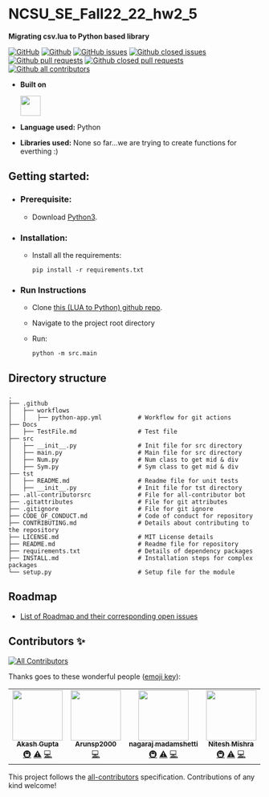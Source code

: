 # NCSU_SE_Fall22_22_hw2_5  
**Migrating csv.lua to Python based library** 


[![GitHub](https://img.shields.io/github/license/agupta15k/ncsu_se_fall22_22_hw2-5?color=green&label=license&logo=MIT)](https://github.com/agupta15k/ncsu_se_fall22_22_hw2-5/blob/main/LICENSE.md)
[![Github](https://img.shields.io/badge/language-python-red.svg)](https://www.python.org/downloads/)
[![GitHub issues](https://img.shields.io/github/issues-raw/agupta15k/ncsu_se_fall22_22_hw2-5)](https://github.com/agupta15k/ncsu_se_fall22_22_hw2-5/issues)
[![Github closed issues](https://img.shields.io/github/issues-closed-raw/agupta15k/ncsu_se_fall22_22_hw2-5)](https://github.com/agupta15k/ncsu_se_fall22_22_hw2-5/issues?q=is%3Aissue+is%3Aclosed)
[![Github pull requests](https://img.shields.io/github/issues-pr/agupta15k/ncsu_se_fall22_22_hw2-5?color=red)](https://github.com/agupta15k/ncsu_se_fall22_22_hw2-5/pulls)
[![Github closed pull requests](https://img.shields.io/github/issues-pr-closed/agupta15k/ncsu_se_fall22_22_hw2-5?color=blue)](https://github.com/agupta15k/ncsu_se_fall22_22_hw2-5/pulls?q=is%3Apr+is%3Aclosed)
[![Github all contributors](https://img.shields.io/github/contributors/agupta15k/ncsu_se_fall22_22_hw2-5?color=green)](https://github.com/agupta15k/ncsu_se_fall22_22_hw2-5/graphs/contributors)

<!-- ## Objective? -->

<!-- Converting a LUA based system into python based library.. -->

- **Built on**

  <img src="https://upload.wikimedia.org/wikipedia/commons/c/c3/Python-logo-notext.svg" width="40" height="40" />

- **Language used:** Python
- **Libraries used:** None so far...we are trying to create functions for everthing :)

## Getting started:

  - ### Prerequisite:
    - Download [Python3](https://www.python.org/downloads/).

  - ### Installation:
    
    - Install all the requirements:

      `pip install -r requirements.txt`

  - ### Run Instructions

    - Clone [this (LUA to Python) github repo](https://github.com/agupta15k/ncsu_se_fall22_22_hw2-5).

    - Navigate to the project root directory
  
    - Run:

      `python -m src.main`

## Directory structure

    .
    ├── .github
    │   ├── workflows          
    │   │   ├── python-app.yml          # Workflow for git actions
    ├── Docs
    │   ├── TestFile.md                 # Test file
    ├── src
    │   ├── __init__.py                 # Init file for src directory
    │   ├── main.py                     # Main file for src directory
    │   ├── Num.py                      # Num class to get mid & div
    │   ├── Sym.py                      # Sym class to get mid & div
    ├── tst
    │   ├── README.md                   # Readme file for unit tests
    │   ├── __init__.py                 # Init file for tst directory
    ├── .all-contributorsrc             # File for all-contributor bot
    ├── .gitattributes                  # File for git attributes
    ├── .gitignore                      # File for git ignore
    ├── CODE_OF_CONDUCT.md              # Code of conduct for repository
    ├── CONTRIBUTING.md                 # Details about contributing to the repository
    ├── LICENSE.md                      # MIT License details
    ├── README.md                       # Readme file for repository
    ├── requirements.txt                # Details of dependency packages
    ├── INSTALL.md                      # Installation steps for complex packages
    └── setup.py                        # Setup file for the module

## Roadmap
  - [List of Roadmap and their corresponding open issues](https://github.com/agupta15k/ncsu_se_fall22_22_hw2-5/issues/)

## Contributors ✨

<!-- ALL-CONTRIBUTORS-BADGE:START - Do not remove or modify this section -->
[![All Contributors](https://img.shields.io/badge/all_contributors-1-orange.svg?style=flat-square)](#contributors-)
<!-- ALL-CONTRIBUTORS-BADGE:END -->

Thanks goes to these wonderful people ([emoji key](https://allcontributors.org/docs/en/emoji-key)):

<!-- ALL-CONTRIBUTORS-LIST:START - Do not remove or modify this section -->
<!-- prettier-ignore-start -->
<!-- markdownlint-disable -->
<table>
  <tr>
    <td align="center"><a href="https://github.com/agupta15k"><img src="https://avatars.githubusercontent.com/u/112216701?v=4?s=100" width="100px;" alt=""/><br /><sub><b>Akash Gupta</b></sub></a><br /><a href="#infra-agupta15k" title="Infrastructure (Hosting, Build-Tools, etc)">🚇</a> <a href="https://github.com/agupta15k/ncsu_se_fall22_22_hw2-5/commits?author=agupta15k" title="Tests">⚠️</a> <a href="https://github.com/agupta15k/ncsu_se_fall22_22_hw2-5/commits?author=agupta15k" title="Code">💻</a></td>
    <td align="center"><a href="https://github.com/Arunsp2000"><img src="https://avatars.githubusercontent.com/u/56639917?v=4?s=100" width="100px;" alt=""/><br /><sub><b>Arunsp2000</b></sub></a><br /><a href="https://github.com/agupta15k/ncsu_se_fall22_22_hw2-5/commits?author=Arunsp2000" title="Code">💻</a></td>
    <td align="center"><a href="https://github.com/nagarajumadamshetti"><img src="https://avatars.githubusercontent.com/u/42158715?v=4?s=100" width="100px;" alt=""/><br /><sub><b>nagaraj madamshetti</b></sub></a><br /><a href="#infra-nagarajumadamshetti" title="Infrastructure (Hosting, Build-Tools, etc)">🚇</a> <a href="https://github.com/agupta15k/ncsu_se_fall22_22_hw2-5/commits?author=nagarajumadamshetti" title="Tests">⚠️</a> <a href="https://github.com/agupta15k/ncsu_se_fall22_22_hw2-5/commits?author=nagarajumadamshetti" title="Code">💻</a></td>
    <td align="center"><a href="https://github.com/nitesh31mishra"><img src="https://avatars.githubusercontent.com/u/54522260?v=4?s=100" width="100px;" alt=""/><br /><sub><b>Nitesh Mishra</b></sub></a><br /><a href="#infra-nitesh31mishra" title="Infrastructure (Hosting, Build-Tools, etc)">🚇</a> <a href="https://github.com/agupta15k/ncsu_se_fall22_22_hw2-5/commits?author=nitesh31mishra" title="Tests">⚠️</a> <a href="https://github.com/agupta15k/ncsu_se_fall22_22_hw2-5/commits?author=nitesh31mishra" title="Code">💻</a></td>
  </tr>
</table>

<!-- markdownlint-restore -->
<!-- prettier-ignore-end -->

<!-- ALL-CONTRIBUTORS-LIST:END -->

This project follows the [all-contributors](https://github.com/all-contributors/all-contributors) specification. Contributions of any kind welcome!
